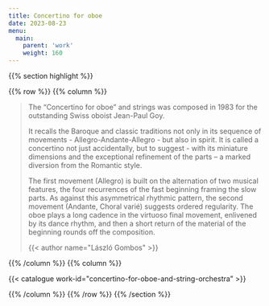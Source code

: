 ```yaml
---
title: Concertino for oboe
date: 2023-08-23
menu:
  main:
    parent: 'work'
    weight: 160
---
```


{{% section highlight %}}

{{% row %}}
{{% column %}}

> The “Concertino for oboe” and strings was composed in 1983 for the outstanding Swiss oboist Jean-Paul 
> Goy. 
>
> It recalls the Baroque and classic traditions not only in its sequence of movements - 
> Allegro-Andante-Allegro - but also in spirit. It is called a concertino not just accidentally, but to 
> suggest - with its miniature dimensions and the exceptional refinement of the parts – a marked 
> diversion from the Romantic style.
> 
> The first movement (Allegro) is built on the alternation of two musical features, the four 
> recurrences of the fast beginning framing the slow parts. As against this asymmetrical rhythmic 
> pattern, the second movement (Andante, Choral varié) suggests ordered regularity. The oboe plays a 
> long cadence in the virtuoso final movement, enlivened by its dance rhythm, and then a short return 
> of the material of the beginning rounds off the composition.
>
> {{< author name="László Gombos" >}}
> 

{{% /column %}}
{{% column %}}


{{< catalogue work-id="concertino-for-oboe-and-string-orchestra" >}}

{{% /column %}}
{{% /row %}}
{{% /section %}}
